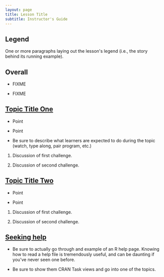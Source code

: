 ```yaml
---
layout: page
title: Lesson Title
subtitle: Instructor's Guide
---
```

## Legend

One or more paragraphs laying out the lesson's legend (i.e., the story
behind its running example).

## Overall

*   FIXME

*   FIXME

## [Topic Title One](01-one.html)

* Point

* Point

* Be sure to describe what learners are expected to do during the
  topic (watch, type along, pair program, etc.)

1.  Discussion of first challenge.

2.  Discussion of second challenge.

## [Topic Title Two](02-two.html)

* Point

* Point

1.  Discussion of first challenge.

2.  Discussion of second challenge.

## [Seeking help](03-seeking-help.html)

* Be sure to actually go through and example of an R help page. 
  Knowing how to read a help file is tremendously useful, and can
  be daunting if you've never seen one before.

* Be sure to show them CRAN Task views and go into one of the topics.


